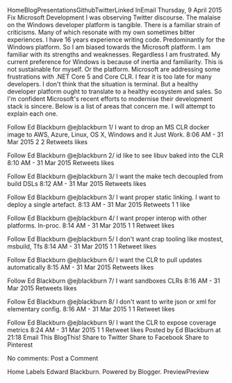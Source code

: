 
HomeBlogPresentationsGithubTwitterLinked InEmail
Thursday, 9 April 2015
Fix Microsoft Development
I was observing Twitter discourse. The malaise on the Windows developer platform is tangible. There is a familiar strain of criticisms. Many of which resonate with my own sometimes bitter experiences. 
I have 16 years experience writing code. Predominantly for the Windows platform. So I am biased towards the Microsoft platform. I am familiar with its strengths and weaknesses. Regardless I am frustrated. My current preference for Windows is because of inertia and familiarity. This is not sustainable for myself. Or the platform.
Microsoft are addressing some frustrations with .NET Core 5 and Core CLR. I fear it is too late for many developers. I don't think that the situation is terminal. But a healthy developer platform ought to translate to a healthy ecosystem and sales. So I'm confident Microsoft's recent efforts to modernise their development stack is sincere.
Below is a list of areas that concern me. I will attempt to explain each one.

 Follow
 Ed Blackburn @ejblackburn
1/ I want to drop an MS CLR docker image to AWS, Azure, Linux, OS X, Windows and it Just Work.
8:06 AM - 31 Mar 2015
  2 2 Retweets   likes

 Follow
 Ed Blackburn @ejblackburn
2/ id like to see libuv baked into the CLR
8:10 AM - 31 Mar 2015
  Retweets   likes

 Follow
 Ed Blackburn @ejblackburn
3/ I want the make tech decoupled from build DSLs
8:12 AM - 31 Mar 2015
  Retweets   likes

 Follow
 Ed Blackburn @ejblackburn
3/ I want proper static linking. I want to deploy a single artefact.
8:13 AM - 31 Mar 2015
  Retweets   1 1 like

 Follow
 Ed Blackburn @ejblackburn
4/ I want proper interop with other platforms. In-proc.
8:14 AM - 31 Mar 2015
  1 1 Retweet   likes

 Follow
 Ed Blackburn @ejblackburn
5/ I don't want crap tooling like mostest, msbuild, Tfs
8:14 AM - 31 Mar 2015
  1 1 Retweet   likes

 Follow
 Ed Blackburn @ejblackburn
6/ I want the CLR to pull updates automatically
8:15 AM - 31 Mar 2015
  Retweets   likes

 Follow
 Ed Blackburn @ejblackburn
7/ I want sandboxes CLRs
8:16 AM - 31 Mar 2015
  Retweets   likes

 Follow
 Ed Blackburn @ejblackburn
8/ I don't want to write json or xml for elementary config.
8:16 AM - 31 Mar 2015
  1 1 Retweet   likes

 Follow
 Ed Blackburn @ejblackburn
9/ I want the CLR to expose coverage metrics
8:24 AM - 31 Mar 2015
  1 1 Retweet   likes
Posted by Ed Blackburn at 21:18 
Email This
BlogThis!
Share to Twitter
Share to Facebook
Share to Pinterest

No comments:
Post a Comment
 
Home
Labels
Edward Blackburn. Powered by Blogger.
 PreviewPreview